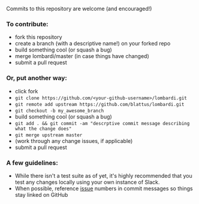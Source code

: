 Commits to this repository are welcome (and encouraged!)

### To contribute:
* fork this repository
* create a branch (with a descriptive name!) on your forked repo
* build something cool (or squash a bug)
* merge lombardi/master (in case things have changed)
* submit a pull request

### Or, put another way:
* click fork
* `git clone https://github.com/<your-github-username>/lombardi.git`
* `git remote add upstream https://github.com/blattus/lombardi.git`
* `git checkout -b my_awesome_branch`
* build something cool (or squash a bug)
* `git add . && git commit -am "descrptive commit message describing what the change does"`
* `git merge upstream master`
* (work through any change issues, if applicable)
* submit a pull request

### A few guidelines:
* While there isn't a test suite as of yet, it's highly recommended that you test any changes locally using your own instance of Slack.
* When possible, reference [issue](https://github.com/blattus/lombardi/issues) numbers in commit messages so things stay linked on GitHub
